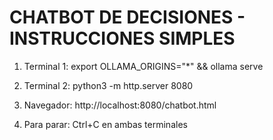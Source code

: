 CHATBOT DE DECISIONES - INSTRUCCIONES SIMPLES
==============================================

1. Terminal 1:
   export OLLAMA_ORIGINS="*" && ollama serve

2. Terminal 2:
    python3 -m http.server 8080

3. Navegador:
   http://localhost:8080/chatbot.html

4. Para parar:
   Ctrl+C en ambas terminales